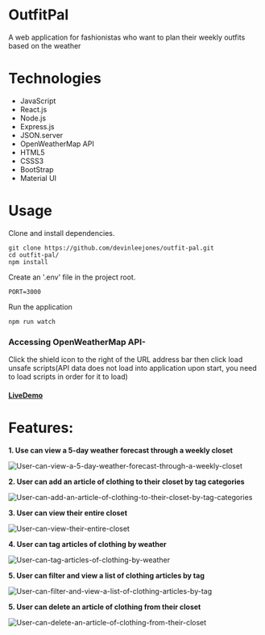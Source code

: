 # OutfitPal
A web application for fashionistas who want to plan their weekly outfits based on the weather

# Technologies
- JavaScript
- React.js
- Node.js
- Express.js
- JSON.server
- OpenWeatherMap API
- HTML5
- CSSS3
- BootStrap
- Material UI

# Usage
Clone and install dependencies.
```
git clone https://github.com/devinleejones/outfit-pal.git
cd outfit-pal/
npm install
```
Create an '.env' file in the project root.
```
PORT=3000
```
Run the application
```
npm run watch
```
### Accessing OpenWeatherMap API-
Click the shield icon to the right of the URL address bar then
click load unsafe scripts(API data does not load into application upon start, you need to load scripts in order for it to load)
#### [LiveDemo](https://outfit-pal.herokuapp.com/)

# Features:

**1. Use can view a 5-day weather forecast through a weekly closet**

![User-can-view-a-5-day-weather-forecast-through-a-weekly-closet](https://user-images.githubusercontent.com/38872859/48094787-f0d48080-e1c7-11e8-90c6-6e39dd65e65a.gif)

**2. User can add an article of clothing to their closet by tag categories**

![User-can-add-an-article-of-clothing-to-their-closet-by-tag-categories](https://user-images.githubusercontent.com/38872859/48095068-a1db1b00-e1c8-11e8-971f-70990a340cd5.gif)

**3. User can view their entire closet**

![User-can-view-their-entire-closet](https://user-images.githubusercontent.com/38872859/48095102-b4edeb00-e1c8-11e8-8b1d-34d0b0f98bff.gif)

**4. User can tag articles of clothing by weather**

![User-can-tag-articles-of-clothing-by-weather](https://user-images.githubusercontent.com/38872859/48095129-cb944200-e1c8-11e8-9234-3c6473a37563.gif)

**5. User can filter and view a list of clothing articles by tag**

![User-can-filter-and-view-a-list-of-clothing-articles-by-tag](https://user-images.githubusercontent.com/38872859/48095159-da7af480-e1c8-11e8-8dfe-7eb499033a4e.gif)

**5. User can delete an article of clothing from their closet**

![User-can-delete-an-article-of-clothing-from-their-closet](https://user-images.githubusercontent.com/38872859/48172425-b268bf80-e2b4-11e8-85c6-49fbbe5d3869.gif)
